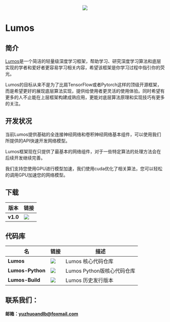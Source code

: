 <div align="center">
  <img src="https://github.com/LumosNet/Lumos/blob/master/img/Lumos.png">
</div>

# Lumos

## 简介

[Lumos](https://github.com/LumosNet/Lumos)是一个简洁的轻量级深度学习框架，帮助学习、研究深度学习算法和底层实现的学者和爱好者更容易学习相关内容，希望该框架是你学习过程中指引你的荧光。

Lumos的目标从来不是为了比肩TensorFlow或者Pytorch这样的顶级开源框架，而是希望更好的展现底层算法实现，提供给使用者更灵活的使用体验。同时希望有更多的人不止能在上层框架构建成熟应用，更能对底层算法原理和实现技巧有更多的关注。



## 开发状况

当前Lumos提供基础的全连接神经网络和卷积神经网络基本组件，可以使用我们所提供的API快速开发网络模型。

Lumos框架现在只提供了最基本的网络组件，对于一些特定算法的处理方法会在后续开发继续完善。

我们支持您使用GPU进行模型加速，我们使用cuda优化了相关算法，您可以轻松的调用GPU加速您的网络模型。



## 下载

版本                    | 链接                                                                                                                                                                           |
----------------------------- | --------------------------------------------------------------------------------------------------------------------------------------------------------------------------------
**v1.0**                 | [<img src="https://img.shields.io/badge/Lumos-v1.0-brightgreen" />](https://github.com/LumosNet/Lumos-Build/raw/main/v0.1.0/lumos_0.1.0_linux_cpu.run)


## 代码库

名                    | 链接                                                                                                                                                                           | 描述
----------------------------- | -------------------------------------------------------------------------------------------------------------------------------------------------------------------------------- | ---------
**Lumos**                 | [<img src="https://img.shields.io/badge/Lumos-Main-brightgreen" />](https://github.com/LumosNet/Lumos)           | Lumos 核心代码仓库
**Lumos-Python**                 | [<img src="https://img.shields.io/badge/Lumos-Python-brightgreen" />](https://github.com/LumosNet/Lumos-Python)           | Lumos Python版核心代码仓库
**Lumos-Build**                 | [<img src="https://img.shields.io/badge/Lumos-Build-brightgreen" />](https://github.com/LumosNet/Lumos-Build)           | Lumos 历史发行版本

## 联系我们：

####     邮箱：yuzhuoandlb@foxmail.com

